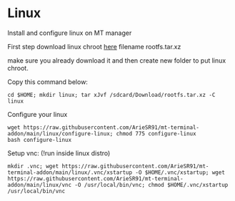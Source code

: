 # Linux

Install and configure linux on MT manager

First step download linux chroot [here](https://sgp1lxdmirror01.do.letsbuildthe.cloud/images/)
filename rootfs.tar.xz

make sure you already download it
and then create new folder to put linux chroot.

Copy this command below:
```
cd $HOME; mkdir linux; tar xJvf /sdcard/Download/rootfs.tar.xz -C linux
```
Configure your linux
```
wget https://raw.githubusercontent.com/ArieSR91/mt-terminal-addon/main/linux/configure-linux; chmod 775 configure-linux
bash configure-linux
```
Setup vnc: (!run inside linux distro)
```
mkdir .vnc; wget https://raw.githubusercontent.com/ArieSR91/mt-terminal-addon/main/linux/.vnc/xstartup -O $HOME/.vnc/xstartup; wget https://raw.githubusercontent.com/ArieSR91/mt-terminal-addon/main/linux/vnc -O /usr/local/bin/vnc; chmod $HOME/.vnc/xstartup /usr/local/bin/vnc
```
